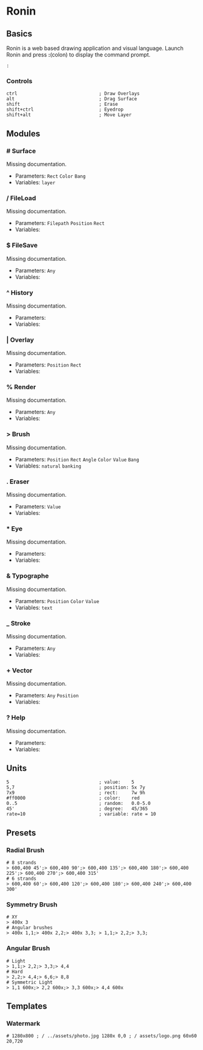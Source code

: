 # Ronin
## Basics
Ronin is a web based drawing application and visual language. Launch Ronin and press **:**(colon) to display the command prompt. 
```
:
```
### Controls
```
ctrl                              ; Draw Overlays
alt                               ; Drag Surface
shift                             ; Erase
shift+ctrl                        ; Eyedrop
shift+alt                         ; Move Layer
```
## Modules
### # Surface
Missing documentation.
- Parameters: `Rect` `Color` `Bang` 
- Variables: `layer` 

### / FileLoad
Missing documentation.
- Parameters: `Filepath` `Position` `Rect` 
- Variables: 

### $ FileSave
Missing documentation.
- Parameters: `Any` 
- Variables: 

### ^ History
Missing documentation.
- Parameters: 
- Variables: 

### | Overlay
Missing documentation.
- Parameters: `Position` `Rect` 
- Variables: 

### % Render
Missing documentation.
- Parameters: `Any` 
- Variables: 

### > Brush
Missing documentation.
- Parameters: `Position` `Rect` `Angle` `Color` `Value` `Bang` 
- Variables: `natural` `banking` 

### . Eraser
Missing documentation.
- Parameters: `Value` 
- Variables: 

### * Eye
Missing documentation.
- Parameters: 
- Variables: 

### & Typographe
Missing documentation.
- Parameters: `Position` `Color` `Value` 
- Variables: `text` 

### _ Stroke
Missing documentation.
- Parameters: `Any` 
- Variables: 

### + Vector
Missing documentation.
- Parameters: `Any` `Position` 
- Variables: 

### ? Help
Missing documentation.
- Parameters: 
- Variables: 

## Units
```
5                                 ; value:    5
5,7                               ; position: 5x 7y
7x9                               ; rect:     7w 9h
#ff0000                           ; color:    red
0..5                              ; random:   0.0-5.0
45'                               ; degree:   45/365
rate=10                           ; variable: rate = 10
```
## Presets
### Radial Brush
```
# 8 strands
> 600,400 45';> 600,400 90';> 600,400 135';> 600,400 180';> 600,400 225';> 600,400 270';> 600,400 315'
# 6 strands
> 600,400 60';> 600,400 120';> 600,400 180';> 600,400 240';> 600,400 300'
```
### Symmetry Brush
```
# XY
> 400x 3
# Angular brushes
> 400x 1,1;> 400x 2,2;> 400x 3,3; > 1,1;> 2,2;> 3,3;
```
### Angular Brush
```
# Light
> 1,1;> 2,2;> 3,3;> 4,4
# Hard
> 2,2;> 4,4;> 6,6;> 8,8
# Symmetric Light
> 1,1 600x;> 2,2 600x;> 3,3 600x;> 4,4 600x
```
## Templates
### Watermark
```
# 1280x800 ; / ../assets/photo.jpg 1280x 0,0 ; / assets/logo.png 60x60 20,720
```